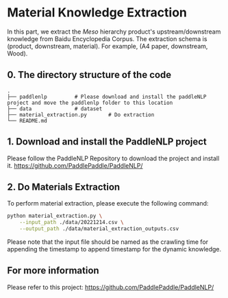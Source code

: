 
# Material Knowledge Extraction

In this part, we extract the $Meso$ hierarchy product's upstream/downstream knowledge from Baidu Encyclopedia Corpus. The extraction schema is (product, downstream, material). For example, (A4 paper, downstream, Wood).
## 0. The directory structure of the code
```shell
.
├── paddlenlp         # Please download and install the paddleNLP project and move the paddlenlp folder to this location
├── data              # dataset
├── material_extraction.py       # Do extraction
└── README.md
```

## 1. Download and install the PaddleNLP project
Please follow the PaddleNLP Repository to download the project and install it.
https://github.com/PaddlePaddle/PaddleNLP/



## 2. Do Materials Extraction
To perform material extraction, please execute the following command:
```bash
python material_extraction.py \
    --input_path ./data/20221214.csv \
    --output_path ./data/material_extraction_outputs.csv
```
Please note that the input file should be named as the crawling time for appending the timestamp to append timestamp for the dynamic knowledge.



## For more information
Please refer to this project: https://github.com/PaddlePaddle/PaddleNLP/
